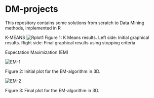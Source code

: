 # DM-projects
This repository contains some solutions from scratch to Data Mining methods, implemented in R 

K-MEANS
![Rplot1](https://github.com/Rgzsat/DM-projects/assets/87973999/d169b792-3ab9-42e6-9d1e-bfd025811d03)
Figure 1: K Means results. Left side: Initial graphical results. Right side: Final graphical results using stopping criteria

Expectation Maximization (EM)

![EM-1](https://github.com/Rgzsat/DM-projects/assets/87973999/fc2eb65d-8dd2-488f-a43d-0e62168cf810)

Figure 2: Initial plot for the EM-algorithm in 3D.

![EM-2](https://github.com/Rgzsat/DM-projects/assets/87973999/5b5e0a99-c4fc-451d-aa66-efd16072e680)

Figure 3: Final plot for the EM-algorithm in 3D.
